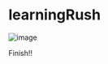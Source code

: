 # learningRush
![image](https://user-images.githubusercontent.com/95688884/152431527-7251aedd-8316-4ee4-b34b-9dd44ecae9f4.png)

Finish!!
